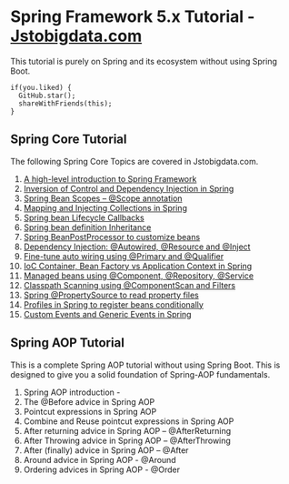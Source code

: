 # Spring Framework 5.x Tutorial - [Jstobigdata.com](https://jstobigdata.com/)
This tutorial is purely on Spring and its ecosystem without using Spring Boot.

```
if(you.liked) {
  GitHub.star();
  shareWithFriends(this);
}
```

## Spring Core Tutorial
The following Spring Core Topics are covered in Jstobigdata.com.

1. [A high-level introduction to Spring Framework](https://jstobigdata.com/spring/a-high-level-introduction-to-spring-framework/)
2. [Inversion of Control and Dependency Injection in Spring](https://jstobigdata.com/spring/inversion-of-control-and-dependency-injection-in-spring/)
3. [Spring Bean Scopes – @Scope annotation](https://jstobigdata.com/spring/spring-bean-scopes-scope-annotation/)
4. [Mapping and Injecting Collections in Spring](https://jstobigdata.com/spring/mapping-and-injecting-collections-in-spring/)
5. [Spring bean Lifecycle Callbacks](https://jstobigdata.com/spring/spring-bean-lifecycle-callbacks/)
6. [Spring bean definition Inheritance](https://jstobigdata.com/spring/spring-bean-definition-inheritance/)
7. [Spring BeanPostProcessor to customize beans](https://jstobigdata.com/spring/spring-beanpostprocessor-to-customize-beans/)
8. [Dependency Injection: @Autowired, @Resource and @Inject](https://jstobigdata.com/spring/dependency-injection-autowired-resource-and-inject/)
9. [Fine-tune auto wiring using @Primary and @Qualifier](https://jstobigdata.com/spring/fine-tune-auto-wiring-using-primary-and-qualifier/)
10. [IoC Container, Bean Factory vs Application Context in Spring](https://jstobigdata.com/spring/ioc-container-application-context-vs-bean-factory-in-spring/)
11. [Managed beans using @Component, @Repository, @Service](https://jstobigdata.com/spring/managed-components-in-spring-component-repository-service/)
12. [Classpath Scanning using @ComponentScan and Filters](https://jstobigdata.com/spring/classpath-scanning-using-componentscan-and-filters/)
13. [Spring @PropertySource to read property files](https://jstobigdata.com/spring/spring-propertysource-to-read-property-files/)
14. [Profiles in Spring to register beans conditionally](https://jstobigdata.com/spring/profiles-in-spring-to-register-beans-conditionally/)
15. [Custom Events and Generic Events in Spring](https://jstobigdata.com/spring/custom-events-and-generic-events-in-spring/)

## Spring AOP Tutorial
This is a complete Spring AOP tutorial without using Spring Boot. This is designed to give you a solid foundation of Spring-AOP fundamentals.
1. Spring AOP introduction - 
2. The @Before advice in Spring AOP
3. Pointcut expressions in Spring AOP 
4. Combine and Reuse pointcut expressions in Spring AOP
5. After returning advice in Spring AOP – @AfterReturning
6. After Throwing advice in Spring AOP – @AfterThrowing
7. After (finally) advice in Spring AOP – @After
8. Around advice in Spring AOP - @Around
9. Ordering advices in Spring AOP - @Order
